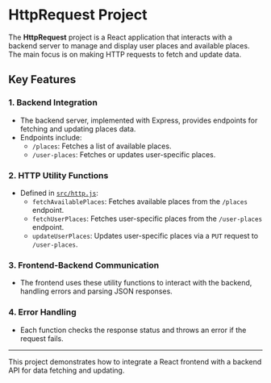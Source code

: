 # HttpRequest Project

The **HttpRequest** project is a React application that interacts with a backend server to manage and display user places and available places. The main focus is on making HTTP requests to fetch and update data.

## Key Features

### 1. Backend Integration
- The backend server, implemented with Express, provides endpoints for fetching and updating places data.
- Endpoints include:
  - `/places`: Fetches a list of available places.
  - `/user-places`: Fetches or updates user-specific places.

### 2. HTTP Utility Functions
- Defined in [`src/http.js`](src/http.js):
  - `fetchAvailablePlaces`: Fetches available places from the `/places` endpoint.
  - `fetchUserPlaces`: Fetches user-specific places from the `/user-places` endpoint.
  - `updateUserPlaces`: Updates user-specific places via a `PUT` request to `/user-places`.

### 3. Frontend-Backend Communication
- The frontend uses these utility functions to interact with the backend, handling errors and parsing JSON responses.

### 4. Error Handling
- Each function checks the response status and throws an error if the request fails.

---

This project demonstrates how to integrate a React frontend with a backend API for data fetching and updating.
